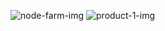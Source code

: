 
![node-farm-img](https://user-images.githubusercontent.com/43631528/72898502-94776580-3d67-11ea-83ec-0fd4ca966963.png)
![product-1-img](https://user-images.githubusercontent.com/43631528/72898580-bec92300-3d67-11ea-9284-f6dd40cbd722.png)

